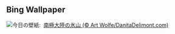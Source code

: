 ## Bing Wallpaper
![](https://www.bing.com/th?id=OHR.IcebergsAntarctica_JA-JP7385959905_UHD.jpg&w=1000)今日の壁紙: &nbsp;[南極大陸の氷山 (© Art Wolfe/DanitaDelimont.com)](https://www.bing.com/th?id=OHR.IcebergsAntarctica_JA-JP7385959905_UHD.jpg)
<br><br/>
